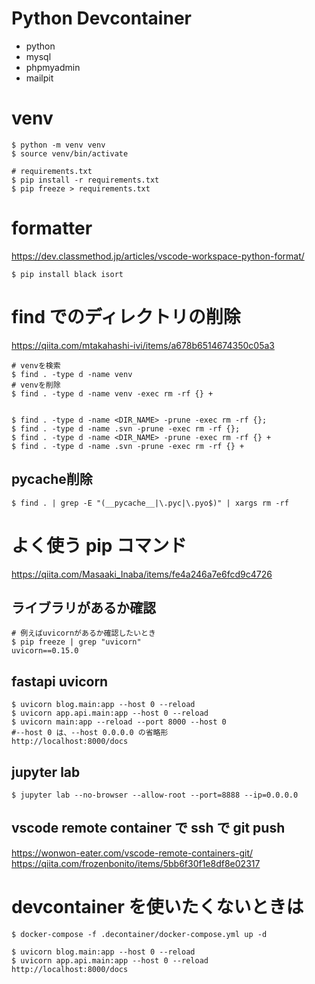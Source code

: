 # Python Devcontainer

- python
- mysql
- phpmyadmin
- mailpit

# venv

```shell
$ python -m venv venv
$ source venv/bin/activate

# requirements.txt
$ pip install -r requirements.txt
$ pip freeze > requirements.txt
```

# formatter

https://dev.classmethod.jp/articles/vscode-workspace-python-format/

```shell
$ pip install black isort
```

# find でのディレクトリの削除

https://qiita.com/mtakahashi-ivi/items/a678b6514674350c05a3

```shell
# venvを検索
$ find . -type d -name venv
# venvを削除
$ find . -type d -name venv -exec rm -rf {} +


$ find . -type d -name <DIR_NAME> -prune -exec rm -rf {};
$ find . -type d -name .svn -prune -exec rm -rf {};
$ find . -type d -name <DIR_NAME> -prune -exec rm -rf {} +
$ find . -type d -name .svn -prune -exec rm -rf {} +
```

## **pycache**削除

```shell
$ find . | grep -E "(__pycache__|\.pyc|\.pyo$)" | xargs rm -rf
```

# よく使う pip コマンド

https://qiita.com/Masaaki_Inaba/items/fe4a246a7e6fcd9c4726

## ライブラリがあるか確認

```shell
# 例えばuvicornがあるか確認したいとき
$ pip freeze | grep "uvicorn"
uvicorn==0.15.0
```

## fastapi uvicorn

```shell
$ uvicorn blog.main:app --host 0 --reload
$ uvicorn app.api.main:app --host 0 --reload
$ uvicorn main:app --reload --port 8000 --host 0
#--host 0 は、--host 0.0.0.0 の省略形
http://localhost:8000/docs
```

## jupyter lab

```shell
$ jupyter lab --no-browser --allow-root --port=8888 --ip=0.0.0.0
```

## vscode remote container で ssh で git push

https://wonwon-eater.com/vscode-remote-containers-git/
https://qiita.com/frozenbonito/items/5bb6f30f1e8df8e02317

# devcontainer を使いたくないときは

```
$ docker-compose -f .decontainer/docker-compose.yml up -d
```

```shell
$ uvicorn blog.main:app --host 0 --reload
$ uvicorn app.api.main:app --host 0 --reload
http://localhost:8000/docs
```
